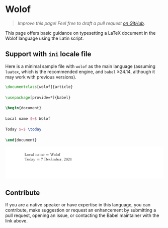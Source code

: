 # Wolof

<blockquote>
  <p><em>Improve this page! Feel free to draft a pull request <a href="https://github.com/latex3/babel/tree/docs/docs">on GitHub</a>.</em></p>
</blockquote>

This page offers basic guidance on typesetting a LaTeX document in the
Wolof language using the Latin script.

## Support with `ini` locale file

Here is a minimal sample file with `wolof` as the main language
(assuming `luatex`, which is the recommended engine, and `babel` ≥24.14,
although it may work with previous versions).

```tex
\documentclass[wolof]{article}

\usepackage[provide=*]{babel}

\begin{document}

Local name $=$ Wolof

Today $=$ \today

\end{document}
```

![](../media/locale-wolof.png)

## Contribute

If you are a native speaker or have expertise in this language, you can
contribute, make suggestion or request an enhancement by submitting a
pull request, opening an issue, or contacting the Babel maintainer with
the link above.